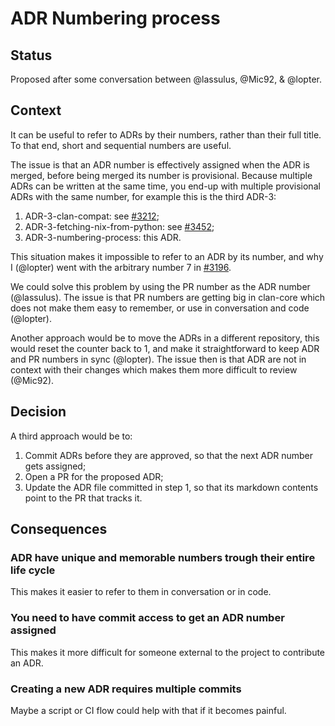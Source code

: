 # ADR Numbering process

## Status

Proposed after some conversation between @lassulus, @Mic92, & @lopter.

## Context

It can be useful to refer to ADRs by their numbers, rather than their full title. To that end, short and sequential numbers are useful.

The issue is that an ADR number is effectively assigned when the ADR is merged, before being merged its number is provisional. Because multiple ADRs can be written at the same time, you end-up with multiple provisional ADRs with the same number, for example this is the third ADR-3:

1. ADR-3-clan-compat: see [#3212];
2. ADR-3-fetching-nix-from-python: see [#3452];
3. ADR-3-numbering-process: this ADR.

This situation makes it impossible to refer to an ADR by its number, and why I (@lopter) went with the arbitrary number 7 in [#3196].

We could solve this problem by using the PR number as the ADR number (@lassulus). The issue is that PR numbers are getting big in clan-core which does not make them easy to remember, or use in conversation and code (@lopter).

Another approach would be to move the ADRs in a different repository, this would reset the counter back to 1, and make it straightforward to keep ADR and PR numbers in sync (@lopter). The issue then is that ADR are not in context with their changes which makes them more difficult to review (@Mic92).

## Decision

A third approach would be to:

1. Commit ADRs before they are approved, so that the next ADR number gets assigned;
1. Open a PR for the proposed ADR;
1. Update the ADR file committed in step 1, so that its markdown contents point to the PR that tracks it.

## Consequences

### ADR have unique and memorable numbers trough their entire life cycle

This makes it easier to refer to them in conversation or in code.

### You need to have commit access to get an ADR number assigned

This makes it more difficult for someone external to the project to contribute an ADR.

### Creating a new ADR requires multiple commits

Maybe a script or CI flow could help with that if it becomes painful.

[#3212]: https://git.clan.lol/clan/clan-core/pulls/3212/
[#3452]: https://git.clan.lol/clan/clan-core/pulls/3452/
[#3196]: https://git.clan.lol/clan/clan-core/pulls/3196/
